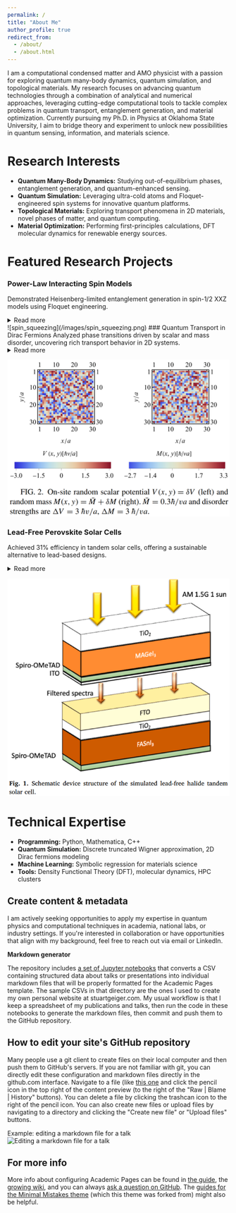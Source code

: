 ```yaml
---
permalink: /
title: "About Me"
author_profile: true
redirect_from: 
  - /about/
  - /about.html
---
```


I am a computational condensed matter and AMO physicist with a passion for exploring quantum many-body dynamics, quantum simulation, and topological materials. My research focuses on advancing quantum technologies through a combination of analytical and numerical approaches, leveraging cutting-edge computational tools to tackle complex problems in quantum transport, entanglement generation, and material optimization.
Currently pursuing my Ph.D. in Physics at Oklahoma State University, I aim to bridge theory and experiment to unlock new possibilities in quantum sensing, information, and materials science.

Research Interests
======
- **Quantum Many-Body Dynamics:** Studying out-of-equilibrium phases, entanglement generation, and quantum-enhanced sensing.
- **Quantum Simulation:** Leveraging ultra-cold atoms and Floquet-engineered spin systems for innovative quantum platforms.
- **Topological Materials:** Exploring transport phenomena in 2D materials, novel phases of matter, and quantum computing.
- **Material Optimization:** Performing first-principles calculations, DFT molecular dynamics for renewable energy sources.

Featured Research Projects
======
### Power-Law Interacting Spin Models
Demonstrated Heisenberg-limited entanglement generation in spin-1/2 XXZ models using Floquet engineering.   
<details>
  <summary>Read more</summary>
  
  Our work demonstrates the scalable and robust
  generation of entanglement in the form of two-mode squeezed
  states separated in bilayers of power-law interacting quantum
  spin models.  
  
  This extends the feasibility of two-mode squeezing to
  generic power-law models, making it accessible in a significantly larger number of experimental platforms. In particular,
  we show that finite-range interactions (α = 1,2,3) can
  achieve the same amount of entanglement and squeezing as
  infinite-range interactions (α = 0).  
  
  We further develop a Floquet protocol utilizing spatiotemporal control to engineer the spin-spin interactions. This has
  a number of immediate benefits. It extends the applicability
  of our results to models with Ising interactions in systems,
  which may not naturally realize Heisenberg interactions. In
  addition, the Floquet-engineered model achieves the optimal
  Heisenberg scaling of the sensitivity, providing potentially
  orders of magnitude improvements. Finally, it also allows one
  to implement time reversal by reversing the interlayer spin-exchange interactions, which may be used for time-reversal
  based metrological protocols.  
  
  This establishes spatiotemporally engineered interactions
  adapted to the initial state and the desired dynamics as a viable
  pathway to unlocking significant quantum advantage beyond
  that present in naturally occurring interactions. It highlights
  the great potential in making full use of the control inherent in
  state-of-the-art current experimental platforms realizing fully
  controllable quantum spin systems for entanglement generation and quantum sensing.
</details>  
![spin_squeezing](/images/spin_squeezing.png)  
### Quantum Transport in Dirac Fermions
Analyzed phase transitions driven by scalar and mass disorder, uncovering rich transport behavior in 2D systems.  
<details>
  <summary>Read more</summary>
  
  ### Heading
  1. Foo
  2. Bar
     * Baz
     * Qux

  ### Some Javascript
  ```js
  function logSomething(something) {
    console.log('Something', something);
  }
  ```
</details>  
   
![quantum_transport](/images/quantum_transport.png)   

### Lead-Free Perovskite Solar Cells
Achieved 31% efficiency in tandem solar cells, offering a sustainable alternative to lead-based designs.  
<details>
  <summary>Read more</summary>
  
  ### Heading
  1. Foo
  2. Bar
     * Baz
     * Qux

  ### Some Javascript
  ```js
  function logSomething(something) {
    console.log('Something', something);
  }
  ```
</details>  
   
![solar_cell](/images/solar_cell.png)

Technical Expertise
======
- **Programming:** Python, Mathematica, C++
- **Quantum Simulation:** Discrete truncated Wigner approximation, 2D Dirac fermions modeling
- **Machine Learning:** Symbolic regression for materials science
- **Tools:** Density Functional Theory (DFT), molecular dynamics, HPC clusters

Create content & metadata
------

I am actively seeking opportunities to apply my expertise in quantum physics and computational techniques in academia, national labs, or industry settings. If you're interested in collaboration or have opportunities that align with my background, feel free to reach out via email or LinkedIn.

**Markdown generator**

The repository includes [a set of Jupyter notebooks](https://github.com/academicpages/academicpages.github.io/tree/master/markdown_generator
) that converts a CSV containing structured data about talks or presentations into individual markdown files that will be properly formatted for the Academic Pages template. The sample CSVs in that directory are the ones I used to create my own personal website at stuartgeiger.com. My usual workflow is that I keep a spreadsheet of my publications and talks, then run the code in these notebooks to generate the markdown files, then commit and push them to the GitHub repository.

How to edit your site's GitHub repository
------
Many people use a git client to create files on their local computer and then push them to GitHub's servers. If you are not familiar with git, you can directly edit these configuration and markdown files directly in the github.com interface. Navigate to a file (like [this one](https://github.com/academicpages/academicpages.github.io/blob/master/_talks/2012-03-01-talk-1.md) and click the pencil icon in the top right of the content preview (to the right of the "Raw | Blame | History" buttons). You can delete a file by clicking the trashcan icon to the right of the pencil icon. You can also create new files or upload files by navigating to a directory and clicking the "Create new file" or "Upload files" buttons. 

Example: editing a markdown file for a talk
![Editing a markdown file for a talk](/images/editing-talk.png)

For more info
------
More info about configuring Academic Pages can be found in [the guide](https://academicpages.github.io/markdown/), the [growing wiki](https://github.com/academicpages/academicpages.github.io/wiki), and you can always [ask a question on GitHub](https://github.com/academicpages/academicpages.github.io/discussions). The [guides for the Minimal Mistakes theme](https://mmistakes.github.io/minimal-mistakes/docs/configuration/) (which this theme was forked from) might also be helpful.

